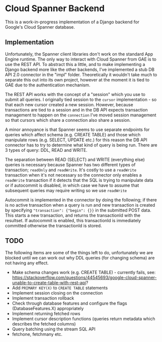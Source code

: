 
# Cloud Spanner Backend

This is a work-in-progress implementation of a Django backend for Google's Cloud Spanner
database. 

## Implementation

Unfortunately, the Spanner client libraries don't work on the standard App Engine runtime. The only way to interact
with Cloud Spanner from GAE is to use the REST API. To abstract this a little, and to make implementing a Django backend
more like the other backends, I've implemented a stub DB API 2.0 connector in the "impl" folder. Theoretically it wouldn't
take much to separate this out into its own project, however at the moment it is tied to GAE due to the authentication mechanism.

The REST API works with the concept of a "session" which you use to submit all queries. I originally tied session to the 
`cursor` implementation - so that each new cursor created a new session. However, because transactions are tied to a session
and in the DB API expects transaction management to happen on the `connection` I've moved session management so that cursors
which share a connection also share a session.

A minor annoyance is that Spanner seems to use separate endpoints for queries which affect schema (e.g. CREATE TABLE) and those which manipulate rows (e.g. SELECT, UPDATE etc.) for this reason the DB API connector has to try to determine what
kind of query is being run. There are 3 types of query: DDL, READ and WRITE.

The separation between READ (SELECT) and WRITE (everything else) queries is necessary because Spanner has two different types
of transaction; `readOnly` and `readWrite`. It's costly to use a `readWrite` transaction when it's not necessary so the connector
only enables a `readWrite` transaction if it detects that the SQL is trying to manipulate data or if autocommit is disabled, 
in which case we have to assume that subsequent queries may require writing so we use `readWrite`

Autocommit is implemented in the connector by doing the following; if there is no active transaction when a query is run and new transaction is created by specifying `"transaction": {"begin": {}}` in the submitted POST data. This starts a new transaction, and returns the transactionId with the resultset. If autocommit is enabled, this transactionId is immediately committed otherwise the transactionId is stored.

## TODO

The following items are some of the things left to do, unfortunately we are blocked until we can work out why 
DDL queries (for changing schema) are not having any effect.

 - Make schema changes work (e.g. CREATE TABLE) - currently fails, see: https://stackoverflow.com/questions/44545693/google-cloud-spanner-unable-to-create-table-with-rest-api?
 - Add `PRIMARY KEY(X)` to `CREATE TABLE` statements
 - Implement session closing on the connection
 - Implement transaction rollback
 - Check through database features and configure the flags (DatabaseFeatures.X) appropriately
 - Implement returning fetched rows
 - Implement cursor description functions (queries return metadata which describes the fetched columns)
 - Query batching using the stream SQL API
 - fetchone, fetchmany etc.
